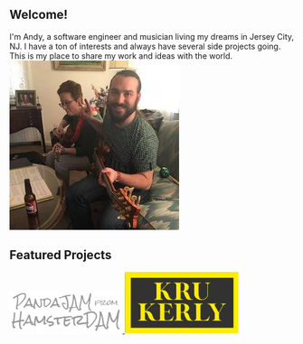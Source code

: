 <section id="about-me">
    <h2>Welcome!</h2>
    I'm Andy, a software engineer and musician living my dreams in Jersey City, NJ.
    I have a ton of interests and always have several side projects going. This
    is my place to share my work and ideas with the world.
</section>

<div id="pic-of-me">
    <img alt="Andy Stanish" src="/images/me.webp" height="300" width="300"/>
</div>

<section id="featured-projects">
    <h2>Featured Projects</h2>
    <div>
        <a href="https://www.pandajamfromhamsterdam.com/" target="_blank" title="PandaJAM from HamsterDAM (opens in a new tab)">
            <img id="pjhd-logo" alt="PandaJAM from HamsterDAM" src="/images/pjhd-logo.png" height="75" width="200"/>
        </a>
        <a href="https://www.krukerlyband.com/" target="_blank" title="Kru Kerly (opens in a new tab)">
            <img alt="Kru Kerly" src="/images/kk-logo.jpg" height="108" width="201"/>
        </a>
    </div>
</section>

